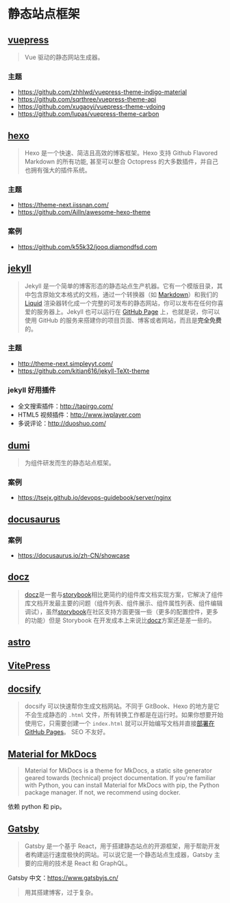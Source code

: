 # 静态站点框架

## [vuepress](https://vuepress.vuejs.org/zh/)

> Vue 驱动的静态网站生成器。

### 主题

- https://github.com/zhhlwd/vuepress-theme-indigo-material
- https://github.com/sqrthree/vuepress-theme-api
- https://github.com/xugaoyi/vuepress-theme-vdoing
- https://github.com/lupas/vuepress-theme-carbon

## [hexo](https://hexo.io/)

> Hexo 是一个快速、简洁且高效的博客框架。Hexo 支持 Github Flavored Markdown 的所有功能, 甚至可以整合 Octopress 的大多数插件，并自己也拥有强大的插件系统。

### 主题

- https://theme-next.iissnan.com/
- https://github.com/Ailln/awesome-hexo-theme

### 案例

- https://github.com/k55k32/jooq.diamondfsd.com

## [jekyll](http://jekyllcn.com/)

> Jekyll 是一个简单的博客形态的静态站点生产机器。它有一个模版目录，其中包含原始文本格式的文档，通过一个转换器（如 [Markdown](http://daringfireball.net/projects/markdown/)）和我们的 [Liquid](https://github.com/Shopify/liquid/wiki) 渲染器转化成一个完整的可发布的静态网站，你可以发布在任何你喜爱的服务器上。Jekyll 也可以运行在 [GitHub Page](http://pages.github.com/) 上，也就是说，你可以使用 GitHub 的服务来搭建你的项目页面、博客或者网站，而且是**完全免费**的。

### 主题

- http://theme-next.simpleyyt.com/
- https://github.com/kitian616/jekyll-TeXt-theme

### jekyll 好用插件

- 全文搜索插件：<http://tapirgo.com/>
- HTML5 视频插件：<http://www.jwplayer.com>
- 多说评论：<http://duoshuo.com/>

## [dumi](https://github.com/umijs/dumi)

> 为组件研发而生的静态站点框架。

### 案例

- https://tsejx.github.io/devops-guidebook/server/nginx

## [docusaurus](https://github.com/facebook/docusaurus)

### 案例

- https://docusaurus.io/zh-CN/showcase

## [docz](https://github.com/doczjs/docz)

> [docz](https://github.com/doczjs/docz)是一套与[storybook](https://github.com/storybookjs/storybook)相比更简约的组件库文档实现方案，它解决了组件库文档开发最主要的问题（组件列表、组件展示、组件属性列表、组件编辑调试），虽然[storybook](https://github.com/storybookjs/storybook)在社区支持方面更强一些（更多的配置控件，更多的功能）但是 Storybook 在开发成本上来说比[docz](https://github.com/doczjs/docz)方案还是差一些的。

## [astro](https://docs.astro.build/zh-cn/getting-started/)

## [VitePress](https://vitepress.dev/)

## [docsify](https://docsify.js.org/#/zh-cn/)

> docsify 可以快速帮你生成文档网站。不同于 GitBook、Hexo 的地方是它不会生成静态的 `.html` 文件，所有转换工作都是在运行时。如果你想要开始使用它，只需要创建一个 `index.html` 就可以开始编写文档并直接[部署在 GitHub Pages](https://docsify.js.org/#/zh-cn/deploy)。
> SEO 不友好。

## [Material for MkDocs](https://squidfunk.github.io/mkdocs-material/)

> Material for MkDocs is a theme for MkDocs, a static site generator geared towards (technical) project documentation. If you're familiar with Python, you can install Material for MkDocs with pip, the Python package manager. If not, we recommend using docker.

依赖 python 和 pip。

## [Gatsby](https://www.gatsbyjs.com/)

> Gatsby 是一个基于 React，用于搭建静态站点的开源框架，用于帮助开发者构建运行速度极快的网站。可以说它是一个静态站点生成器，Gatsby 主要的应用的技术是 React 和 GraphQL。

Gatsby 中文：https://www.gatsbyjs.cn/

> 用其搭建博客，过于复杂。
